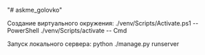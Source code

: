 "# askme_golovko" 

Создание виртуального окружения:
  ./venv/Scripts/Activate.ps1   -- PowerShell
  ./venv/Scripts/activate       -- Cmd

Запуск локального сервера:
  python ./manage.py runserver
  
